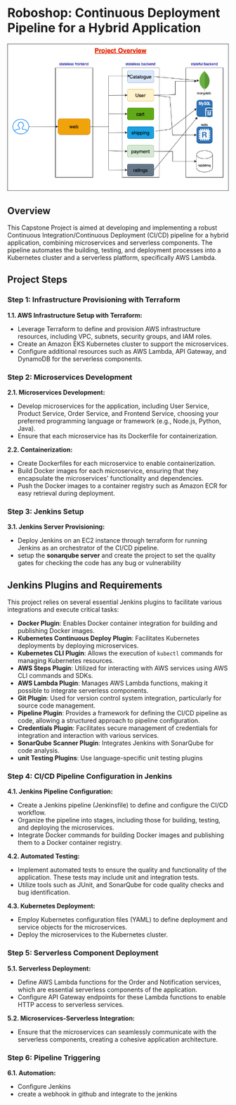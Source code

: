 # Roboshop: Continuous Deployment Pipeline for a Hybrid Application

![Alt Text](overview.drawio.png)


## Overview

This Capstone Project is aimed at developing and implementing a robust Continuous Integration/Continuous Deployment (CI/CD) pipeline for a hybrid application, combining microservices and serverless components. The pipeline automates the building, testing, and deployment processes into a Kubernetes cluster and a serverless platform, specifically AWS Lambda.

## Project Steps

### Step 1: Infrastructure Provisioning with Terraform

**1.1. AWS Infrastructure Setup with Terraform:**
- Leverage Terraform to define and provision AWS infrastructure resources, including VPC, subnets, security groups, and IAM roles.
- Create an Amazon EKS Kubernetes cluster to support the microservices.
- Configure additional resources such as AWS Lambda, API Gateway, and DynamoDB for the serverless components.

### Step 2: Microservices Development

**2.1. Microservices Development:**
- Develop microservices for the application, including User Service, Product Service, Order Service, and Frontend Service, choosing your preferred programming language or framework (e.g., Node.js, Python, Java).
- Ensure that each microservice has its Dockerfile for containerization.

**2.2. Containerization:**
- Create Dockerfiles for each microservice to enable containerization.
- Build Docker images for each microservice, ensuring that they encapsulate the microservices' functionality and dependencies.
- Push the Docker images to a container registry such as Amazon ECR for easy retrieval during deployment.

### Step 3: Jenkins Setup

**3.1. Jenkins Server Provisioning:**
- Deploy Jenkins on an EC2 instance through terraform for running Jenkins as an orchestrator of the CI/CD pipeline.
- setup the **sonarqube server** and create the project to set the quality gates for checking the code has any bug or vulnerability
## Jenkins Plugins and Requirements

This project relies on several essential Jenkins plugins to facilitate various integrations and execute critical tasks:

- **Docker Plugin**: Enables Docker container integration for building and publishing Docker images.
- **Kubernetes Continuous Deploy Plugin**: Facilitates Kubernetes deployments by deploying microservices.
- **Kubernetes CLI Plugin**: Allows the execution of `kubectl` commands for managing Kubernetes resources.
- **AWS Steps Plugin**: Utilized for interacting with AWS services using AWS CLI commands and SDKs.
- **AWS Lambda Plugin**: Manages AWS Lambda functions, making it possible to integrate serverless components.
- **Git Plugin**: Used for version control system integration, particularly for source code management.
- **Pipeline Plugin**: Provides a framework for defining the CI/CD pipeline as code, allowing a structured approach to pipeline configuration.
- **Credentials Plugin**: Facilitates secure management of credentials for integration and interaction with various services.
- **SonarQube Scanner Plugin**: Integrates Jenkins with SonarQube for code analysis.
- **unit Testing Plugins**: Use language-specific unit testing plugins


### Step 4: CI/CD Pipeline Configuration in Jenkins

**4.1. Jenkins Pipeline Configuration:**
- Create a Jenkins pipeline (Jenkinsfile) to define and configure the CI/CD workflow.
- Organize the pipeline into stages, including those for building, testing, and deploying the microservices.
- Integrate Docker commands for building Docker images and publishing them to a Docker container registry.

**4.2. Automated Testing:**
- Implement automated tests to ensure the quality and functionality of the application. These tests may include unit and integration tests.
- Utilize tools such as JUnit, and SonarQube for code quality checks and bug identification.

**4.3. Kubernetes Deployment:**
- Employ Kubernetes configuration files (YAML) to define deployment and service objects for the microservices.
- Deploy the microservices to the Kubernetes cluster.

### Step 5: Serverless Component Deployment

**5.1. Serverless Deployment:**
- Define AWS Lambda functions for the Order and Notification services, which are essential serverless components of the application.
- Configure API Gateway endpoints for these Lambda functions to enable HTTP access to serverless services.

**5.2. Microservices-Serverless Integration:**
- Ensure that the microservices can seamlessly communicate with the serverless components, creating a cohesive application architecture.

### Step 6: Pipeline Triggering

**6.1. Automation:**
- Configure Jenkins
- create a webhook in github and integrate to the jenkins 
